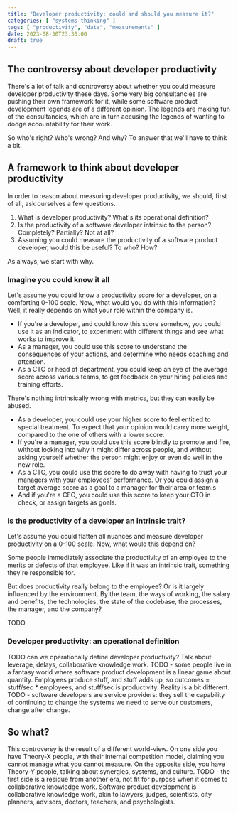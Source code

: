 ```yaml
---
title: "Developer productivity: could and should you measure it?"
categories: [ "systems-thinking" ]
tags: [ "productivity", "data", "measurements" ]
date: 2023-08-30T23:30:00
draft: true
---
```


## The controversy about developer productivity

There's a lot of talk and controversy about whether you could measure developer productivity these days. Some very big consultancies are pushing their own framework for it, while some software product development legends are of a different opinion.
The legends are making fun of the consultancies, which are in turn accusing the legends of wanting to dodge accountability for their work.

So who's right? Who's wrong? And why? To answer that we'll have to think a bit.

## A framework to think about developer productivity

In order to reason about measuring developer productivity, we should, first of all, ask ourselves a few questions.

1. What is developer productivity? What's its operational definition?
2. Is the productivity of a software developer intrinsic to the person? Completely? Partially? Not at all?
3. Assuming you could measure the productivity of a software product developer, would this be useful? To who? How?

As always, we start with why.

### Imagine you could know it all

Let's assume you could know a productivity score for a developer, on a comforting 0-100 scale. Now, what would you do with this information? Well, it really depends on what your role within the company is.

- If you're a developer, and could know this score somehow, you could use it as an indicator, to experiment with different things and see what works to improve it.
- As a manager, you could use this score to understand the consequences of your actions, and determine who needs coaching and attention.
- As a CTO or head of department, you could keep an eye of the average score across various teams, to get feedback on your hiring policies and training efforts.

There's nothing intrinsically wrong with metrics, but they can easily be abused.

- As a developer, you could use your higher score to feel entitled to special treatment. To expect that your opinion would carry more weight, compared to the one of others with a lower score.
- If you're a manager, you could use this score blindly to promote and fire, without looking into why it might differ across people, and without asking yourself whether the person might enjoy or even do well in the new role.
- As a CTO, you could use this score to do away with having to trust your managers with your employees' performance. Or you could assign a target average score as a goal to a manager for their area or team.s
- And if you're a CEO, you could use this score to keep your CTO in check, or assign targets as goals.

### Is the productivity of a developer an intrinsic trait?

Let's assume you could flatten all nuances and measure developer productivity on a 0-100 scale. Now, what would this depend on?

Some people immediately associate the productivity of an employee to the merits or defects of that employee. Like if it was an intrinsic trait, something they're responsible for.

But does productivity really belong to the employee? Or is it largely influenced by the environment. By the team, the ways of working, the salary and benefits, the technologies, the state of the codebase, the processes, the manager, and the company?

TODO

### Developer productivity: an operational definition

TODO can we operationally define developer productivity? Talk about leverage, delays, collaborative knowledge work.
TODO - some people live in a fantasy world where software product development is a linear game about quantity. Employees produce stuff, and stuff adds up, so outcomes = stuff/sec * employees, and stuff/sec is productivity. Reality is a bit different.
TODO - software developers are service providers: they sell the capability of continuing to change the systems we need to serve our customers, change after change.

## So what?

This controversy is the result of a different world-view. On one side you have Theory-X people, with their internal competition model, claiming you cannot manage what you cannot measure. On the opposite side, you have Theory-Y people, talking about synergies, systems, and culture.
TODO - the first side is a residue from another era, not fit for purpose when it comes to collaborative knowledge work. Software product development is collaborative knowledge work, akin to lawyers, judges, scientists, city planners, advisors, doctors, teachers, and psychologists.